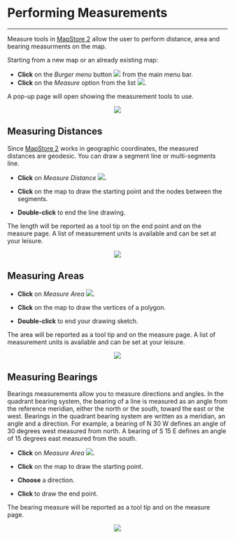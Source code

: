 # Performing Measurements
*************************

Measure tools in [MapStore 2](https://mapstore2.geo-solutions.it/mapstore/#/) allow the user to perform distance, area and bearing measurments on the map.

Starting from a new map or an already existing map:

* **Click** on the *Burger menu* button <img src="../img/burger.jpg" style="max-width:25px;" /> from the main menu bar.
* **Click** on the *Measure* option from the list <img src="../img/measure-icon.jpg" style="max-width:80px;" />.

A pop-up page will open showing the measurement tools to use.

<p align = "center" ><img src="../img/measure-page.jpg" style="max-width:500px;" /></p>

Measuring Distances
-------------------

Since [MapStore 2](https://mapstore2.geo-solutions.it/mapstore/#/) works in geographic coordinates, the measured distances are geodesic. You can draw a segment line or multi-segments line.

* **Click** on *Measure Distance* <img src="../img/measure-distance.jpg" style="max-width:90px;" />.

* **Click** on the map to draw the starting point and the nodes between the segments.

* **Double-click** to end the line drawing.

The length will be reported as a tool tip on the end point and on the measure page. A list of measurement units is available and can be set at your leisure.

<p align = "center" ><img src="../img/measure-seg.jpg" style="max-width:620px;" /></p>

Measuring Areas
---------------

* **Click** on *Measure Area* <img src="../img/measure-area.jpg" style="max-width:90px;" />.

* **Click** on the map to draw the vertices of a polygon.

* **Double-click** to end your drawing sketch.

The area will be reported as a tool tip and on the measure page. A list of measurement units is available and can be set at your leisure.

<p align = "center" ><img src="../img/measure-area-1.jpg" style="max-width:620px;" /></p>

Measuring Bearings
------------------

Bearings measurements allow you to measure directions and angles.
In the quadrant bearing system, the bearing of a line is measured as an angle from the reference meridian, either the north or the south, toward the east or the west. Bearings in the quadrant bearing system are written as a meridian, an angle and a direction. For example, a bearing of N 30 W defines an angle of 30 degrees west measured from north. A bearing of S 15 E defines an angle of 15 degrees east measured from the south.

* **Click** on *Measure Area* <img src="../img/measure-bear.jpg" style="max-width:90px;" />.

* **Click** on the map to draw the starting point.

* **Choose** a direction.

* **Click** to draw the end point.

The bearing measure will be reported as a tool tip and on the measure page.

<p align = "center" ><img src="../img/measure-bear-1.jpg" style="max-width:600px;" /></p>
